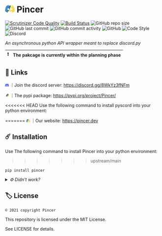 # <img src="img/pincer.svg" height="24px" alt="Pincer Logo"> Pincer

<!--
[![PyPI - Downloads](https://img.shields.io/badge/dynamic/json?label=downloads&query=%24.total_downloads&url=https%3A%2F%2Fapi.pepy.tech%2Fapi%2Fprojects%2FPincer)](https://pypi.org/project/Pincer)
![PyPI](https://img.shields.io/pypi/v/Pincer)
![PyPI - Format](https://img.shields.io/pypi/format/Pincer)
![PyPI - Python Version](https://img.shields.io/pypi/pyversions/Pincer)
-->

[![Scrutinizer Code Quality](https://scrutinizer-ci.com/g/Pincer-org/pincer/badges/quality-score.png?b=main)](https://scrutinizer-ci.com/g/Pincer-org/pincer/?branch=main)
[![Build Status](https://scrutinizer-ci.com/g/Pincer-org/Pincer/badges/build.png?b=main)](https://scrutinizer-ci.com/g/Pincer-org/Pincer/build-status/main)
![GitHub repo size](https://img.shields.io/github/repo-size/Pincer-org/Pincer)
![GitHub last commit](https://img.shields.io/github/last-commit/Pincer-org/Pincer)
![GitHub commit activity](https://img.shields.io/github/commit-activity/m/Pincer-org/Pincer)
![GitHub](https://img.shields.io/github/license/Pincer-org/Pincer)
![Code Style](https://img.shields.io/badge/code%20style-pep8-green)
![Discord](https://img.shields.io/discord/881531065859190804)

*An asynchronous python API wrapper meant to replace discord.py*

| :exclamation: | The pakcage is currently within the planning phase |
| ------------- | :------------------------------------------------- |


## :pushpin: Links

<img src="img/discord.svg" width="12px" alt="Pincer Logo"> ｜Join the discord server: https://discord.gg/8WkYz3fNFm

<img src="img/pypi.svg" width="12px" alt="Pincer Logo"> ｜The pypi package: https://pypi.org/project/Pincer/

<<<<<<< HEAD
Use the following command to install pyscord into your python environment:

=======
<img src="img/pincer.svg" width="12px" alt="Pincer Logo"> ｜Our website: https://pincer.dev


## ☄️ Installation

Use The following command to install Pincer into your python environment:
>>>>>>> upstream/main
```bash
pip install pincer
```

<details>
	<summary>
		<i>⚙️ Didn't work?</i>
	</summary>

Depending on your python installation, you might need to use one of the following.

*pip isn't in the path but python is*
```sh
python -m pip install pincer
```

*Unix system can use pip3/python3 command*
```sh
python3 -m pip install pincer
```

```sh
pip3 install pincer
```

*python isn't in the path*
```sh
path/to/python.exe -m pip install pincer
```

*Using multiple python versions*
```sh
py -m pip install pincer
```
</details>


## 🏷️ License

`© 2021 copyright Pincer`

This repository is licensed under the MIT License.

See LICENSE for details.
